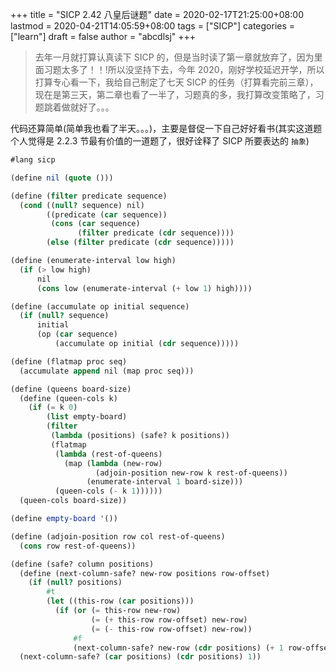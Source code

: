 +++
title = "SICP 2.42 八皇后谜题"
date = 2020-02-17T21:25:00+08:00
lastmod = 2020-04-21T14:05:59+08:00
tags = ["SICP"]
categories = ["learn"]
draft = false
author = "abcdlsj"
+++

> 去年一月就打算认真读下 SICP 的，但是当时读了第一章就放弃了，因为里面习题太多了！！!所以没坚持下去，今年 2020，刚好学校延迟开学，所以打算专心看一下，我给自己制定了七天 SICP 的任务（打算看完前三章），现在是第三天，第二章也看了一半了，习题真的多，我打算改变策略了，习题跳着做就好了。。。

<!--more-->

代码还算简单(简单我也看了半天。。。)，主要是督促一下自己好好看书(其实这道题个人觉得是 2.2.3 节最有价值的一道题了，很好诠释了 SICP 所要表达的 `抽象`)

```scheme
#lang sicp

(define nil (quote ()))

(define (filter predicate sequence)
  (cond ((null? sequence) nil)
		((predicate (car sequence))
		 (cons (car sequence)
			   (filter predicate (cdr sequence))))
		(else (filter predicate (cdr sequence)))))

(define (enumerate-interval low high)
  (if (> low high)
	  nil
	  (cons low (enumerate-interval (+ low 1) high))))

(define (accumulate op initial sequence)
  (if (null? sequence)
	  initial
	  (op (car sequence)
		  (accumulate op initial (cdr sequence)))))

(define (flatmap proc seq)
  (accumulate append nil (map proc seq)))

(define (queens board-size)
  (define (queen-cols k)
	(if (= k 0)
		(list empty-board)
		(filter
		 (lambda (positions) (safe? k positions))
		 (flatmap
		  (lambda (rest-of-queens)
			(map (lambda (new-row)
				   (adjoin-position new-row k rest-of-queens))
				 (enumerate-interval 1 board-size)))
		  (queen-cols (- k 1))))))
  (queen-cols board-size))

(define empty-board '())

(define (adjoin-position row col rest-of-queens)
  (cons row rest-of-queens))

(define (safe? column positions)
  (define (next-column-safe? new-row positions row-offset)
	(if (null? positions)
		#t
		(let ((this-row (car positions)))
		  (if (or (= this-row new-row)
				  (= (+ this-row row-offset) new-row)
				  (= (- this-row row-offset) new-row))
			  #f
			  (next-column-safe? new-row (cdr positions) (+ 1 row-offset))))))
  (next-column-safe? (car positions) (cdr positions) 1))
```
